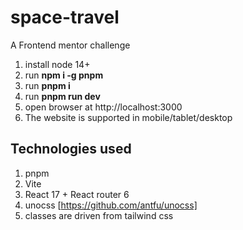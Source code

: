 # space-travel
A Frontend mentor challenge

1. install node 14+
2. run **npm i -g pnpm**
3. run **pnpm i**
4. run **pnpm run dev**
5. open browser at http://localhost:3000
6. The website is supported in mobile/tablet/desktop


## Technologies used
1. pnpm
2. Vite
3. React 17 + React router 6
4. unocss [https://github.com/antfu/unocss]
5. classes are driven from tailwind css
